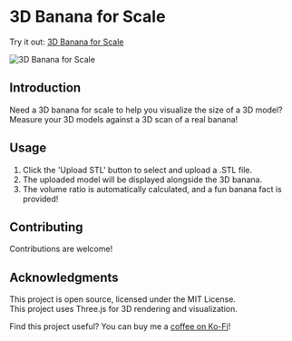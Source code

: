 # 3D Banana for Scale

Try it out: [3D Banana for Scale](https://andrewsink.github.io/3D-Banana-for-Scale/)

![3D Banana for Scale](https://github.com/AndrewSink/3D-Banana-for-Scale/assets/46334898/01ec384f-f4bd-40a7-84e7-abd9ae90a9be)

## Introduction
Need a 3D banana for scale to help you visualize the size of a 3D model? </br>
Measure your 3D models against a 3D scan of a real banana!</br>

## Usage
1. Click the 'Upload STL' button to select and upload a .STL file.</br>
2. The uploaded model will be displayed alongside the 3D banana.</br>
3. The volume ratio is automatically calculated, and a fun banana fact is provided!</br>

## Contributing
Contributions are welcome!

## Acknowledgments
This project is open source, licensed under the MIT License.</br>
This project uses Three.js for 3D rendering and visualization. </br>

Find this project useful? You can buy me a [coffee on Ko-Fi](https://ko-fi.com/andrewsink)!
